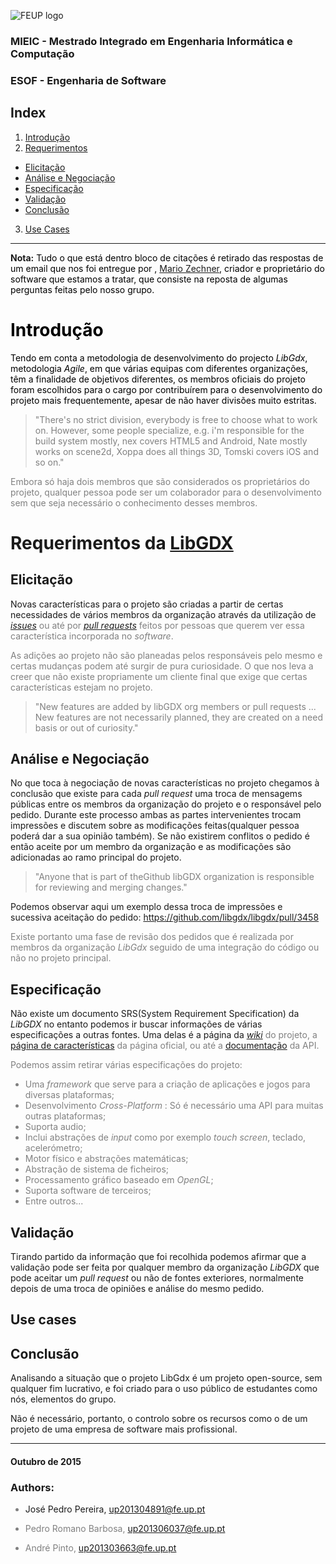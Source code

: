 ![FEUP logo](http://conference.mercatura.pt/gequaltec2015/site/images/feup.png)
### MIEIC - Mestrado Integrado em Engenharia Informática e Computação
### ESOF - Engenharia de Software



## Index
1. [Introdução](#intro)
2. [Requerimentos](#requirements)
  * [Elicitação](#elicitation)
  * [Análise e Negociação](#analisis)
  * [Especificação](#specification)
  * [Validação](#validation)
  * [Conclusão](#conclusion)
3. [Use Cases](#use)

---------
__Nota:__<font color="black"> Tudo o que está dentro bloco de citações é retirado das respostas de um email que nos foi entregue por , [Mario Zechner](http://www.badlogicgames.com/wordpress/?p=3758), criador e proprietário do software que estamos a tratar, que consiste na reposta de algumas perguntas feitas pelo nosso grupo.

# <a name="intro"></a>Introdução

Tendo em conta a metodologia de desenvolvimento do projecto _LibGdx_, metodologia _Agile_, em que várias equipas com diferentes organizações, têm a finalidade de objetivos diferentes, os membros oficiais do projeto foram escolhidos para o cargo por contribuírem para o desenvolvimento do projeto mais frequentemente, apesar de não haver divisões muito estritas.

> <font color="gray"> "There's no strict division, everybody is free to choose what to work on. However, some people specialize, e.g. i'm responsible for the build system mostly, nex covers HTML5 and Android, Nate mostly works on scene2d, Xoppa does all things 3D, Tomski covers iOS and so on."

Embora só haja dois membros que são considerados os proprietários do projeto, qualquer pessoa pode ser um colaborador para o desenvolvimento sem que seja necessário o conhecimento desses membros.

# <a name="requirements"> Requerimentos da [LibGDX](https://libgdx.badlogicgames.com/)

## <a name="elicitation">Elicitação

Novas características para o projeto são criadas a partir de certas necessidades de vários membros da organização através da utilização de [_issues_](https://github.com/libgdx/libgdx/issues) ou até por [_pull requests_](https://github.com/libgdx/libgdx/pulls) feitos por pessoas que querem ver essa característica incorporada no _software_.

As adições ao projeto não são planeadas pelos responsáveis pelo mesmo e certas mudanças podem até surgir de pura curiosidade. O que nos leva a creer que não existe propriamente um cliente final que exige que certas características estejam no projeto.

> <font color="gray"> "New features are added by libGDX org members or pull requests ... New features are not necessarily planned, they are created on a need basis or out of curiosity."

## <a name="analisis">Análise e Negociação

No que toca à negociação de novas características no projeto chegamos à conclusão que existe para cada _pull request_ uma troca de mensagems públicas entre os membros da organização do projeto e o responsável pelo pedido. Durante este processo ambas as partes intervenientes trocam impressões e discutem sobre as modificações feitas(qualquer pessoa poderá dar a sua opinião também). Se não existirem conflitos o pedido é então aceite por um membro da organização e as modificações são adicionadas ao ramo principal do projeto.

> <font color="gray"> "Anyone that is part of theGithub libGDX organization is responsible for reviewing and merging changes."

Podemos observar aqui um exemplo dessa troca de impressões e sucessiva aceitação do pedido: https://github.com/libgdx/libgdx/pull/3458

Existe portanto uma fase de revisão dos pedidos que é realizada por membros da organização _LibGdx_ seguido de uma integração do código ou não no projeto principal.

## <a name="specification">Especificação

Não existe um documento SRS(System Requirement Specification) da _LibGDX_ no entanto podemos ir buscar informações de várias especificações a outras fontes. Uma delas é a página da [_wiki_](https://github.com/libgdx/libgdx/wiki) do projeto, a [página de características](https://libgdx.badlogicgames.com/features.html) da página oficial, ou até a [documentação](https://libgdx.badlogicgames.com/nightlies/docs/api/) da API.

Podemos assim retirar várias especificações do projeto:

  * Uma _framework_ que serve para a criação de aplicações e jogos para diversas plataformas;
  * Desenvolvimento _Cross-Platform_ : Só é necessário uma API para muitas outras plataformas;
  * Suporta audio;
  * Inclui abstrações de _input_ como por exemplo _touch screen_, teclado, acelerómetro;
  * Motor físico e abstrações matemáticas;
  * Abstração de sistema de ficheiros;
  * Processamento gráfico baseado em _OpenGL_;
  * Suporta software de terceiros;
  * Entre outros...

## <a name="validation">Validação

Tirando partido da informação que foi recolhida podemos afirmar que a validação pode ser feita por qualquer membro da organização _LibGDX_ que pode aceitar um _pull request_ ou não de fontes exteriores, normalmente depois de uma troca de opiniões e análise do mesmo pedido.

## Use cases

## <a name="conclusion">Conclusão

Analisando a situação que o projeto LibGdx é um projeto open-source, sem qualquer fim lucrativo, e foi criado para o uso público de estudantes como nós, elementos do grupo.

Não é necessário, portanto, o controlo sobre os recursos como o de um projeto de uma empresa de software mais profissional.

---

####  __Outubro de 2015__

### Authors:

* José Pedro Pereira, up201304891@fe.up.pt

* Pedro Romano Barbosa, up201306037@fe.up.pt

* André Pinto, up201303663@fe.up.pt
